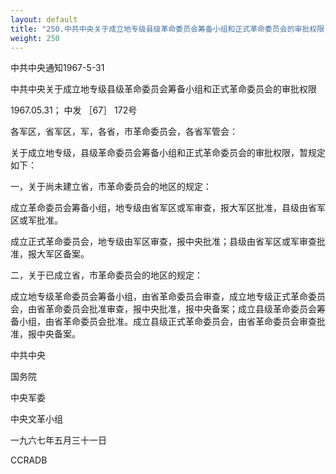 ```yaml
---
layout: default
title: "250.中共中央关于成立地专级县级革命委员会筹备小组和正式革命委员会的审批权限"
weight: 250
---
```


中共中央通知1967-5-31

中共中央关于成立地专级县级革命委员会筹备小组和正式革命委员会的审批权限

1967.05.31； 中发 ［67］ 172号

各军区，省军区，军，各省，市革命委员会，各省军管会：

关于成立地专级，县级革命委员会筹备小组和正式革命委员会的审批权限，暂规定如下：

一，关于尚未建立省，市革命委员会的地区的规定：

成立革命委员会筹备小组，地专级由省军区或军审查，报大军区批准，县级由省军区或军批准。

成立正式革命委员会，地专级由军区审查，报中央批准；县级由省军区或军审查批准，报大军区备案。

二，关于已成立省，市革命委员会的地区的规定：

成立地专级革命委员会筹备小组，由省革命委员会审查，成立地专级正式革命委员会，由省革命委员会批准审查，报中央批准，报中央备案；成立县级革命委员会筹备小组，由省革命委员会批准。成立县级正式革命委员会，由省革命委员会审查批准，报中央备案。

中共中央

国务院

中央军委

中央文革小组

一九六七年五月三十一日

CCRADB


